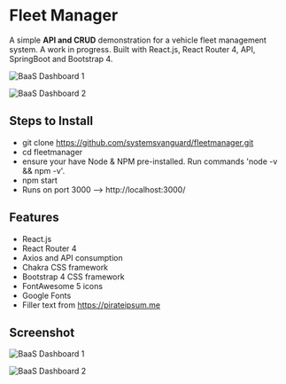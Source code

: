 # Fleet Manager
A simple **API and CRUD** demonstration for a vehicle fleet management system. A work in progress. Built with React.js, React Router 4, API, SpringBoot and Bootstrap 4.

![BaaS Dashboard 1](http://ryanhunter.ca/images/portfolio/baas_dashboard01.png)

![BaaS Dashboard 2](http://ryanhunter.ca/images/portfolio/baas_dashboard02.png)




## Steps to Install
- git clone https://github.com/systemsvanguard/fleetmanager.git  
- cd fleetmanager
- ensure your have Node & NPM pre-installed. Run commands 'node -v && npm -v'.
- npm start
- Runs on port 3000 --> http://localhost:3000/


## Features
- React.js
- React Router 4
- Axios and API consumption
- Chakra CSS framework 
- Bootstrap 4 CSS framework 
- FontAwesome 5 icons
- Google Fonts
- Filler text from https://pirateipsum.me 


## Screenshot 

![BaaS Dashboard 1](http://ryanhunter.ca/images/portfolio/baas_dashboard01.png)

![BaaS Dashboard 2](http://ryanhunter.ca/images/portfolio/baas_dashboard02.png)
	


